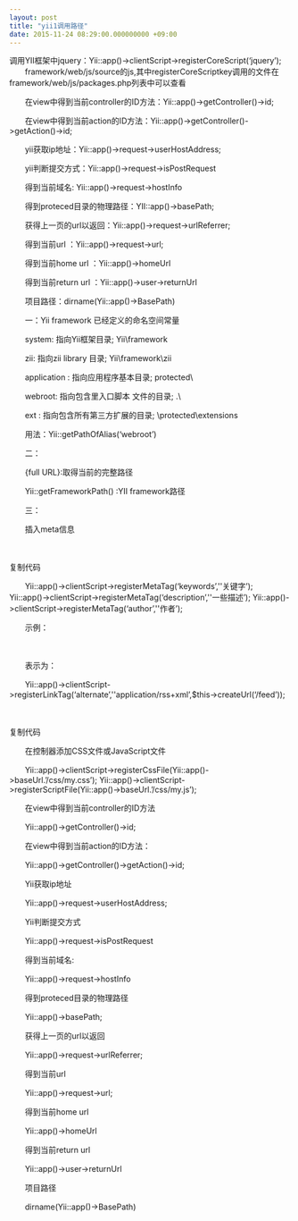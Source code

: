 ```yaml
---
layout: post
title: "yii1调用路径"
date: 2015-11-24 08:29:00.000000000 +09:00
---
```


调用YII框架中jquery：Yii::app()->clientScript->registerCoreScript(‘jquery’);
　　framework/web/js/source的js,其中registerCoreScriptkey调用的文件在framework/web/js/packages.php列表中可以查看

　　在view中得到当前controller的ID方法：Yii::app()->getController()->id;

　　在view中得到当前action的ID方法：Yii::app()->getController()->getAction()->id;

　　yii获取ip地址：Yii::app()->request->userHostAddress;

　　yii判断提交方式：Yii::app()->request->isPostRequest

　　得到当前域名: Yii::app()->request->hostInfo

　　得到proteced目录的物理路径：YII::app()->basePath;

　　获得上一页的url以返回：Yii::app()->request->urlReferrer;

　　得到当前url ：Yii::app()->request->url;

　　得到当前home url ：Yii::app()->homeUrl

　　得到当前return url ：Yii::app()->user->returnUrl

　　项目路径：dirname(Yii::app()->BasePath)

　　一：Yii framework 已经定义的命名空间常量

　　system: 指向Yii框架目录; Yii\\framework

　　zii: 指向zii library 目录; Yii\\framework\\zii

　　application : 指向应用程序基本目录; protected\\

　　webroot: 指向包含里入口脚本 文件的目录; .\\

　　ext : 指向包含所有第三方扩展的目录; \\protected\\extensions

　　用法：Yii::getPathOfAlias(‘webroot’)

　　二：

　　{full URL}:取得当前的完整路径

　　Yii::getFrameworkPath() :YII framework路径

　　三：

　　插入meta信息

　　

复制代码
 

　　Yii::app()->clientScript->registerMetaTag(‘keywords’,''关键字’); Yii::app()->clientScript->registerMetaTag(‘description’,''一些描述’); Yii::app()->clientScript->registerMetaTag(‘author’,''作者’);

　　示例：

　　

　　表示为：

　　Yii::app()->clientScript->registerLinkTag(‘alternate’,''application/rss+xml’,$this->createUrl(‘/feed’));

　　

复制代码
 

　　在控制器添加CSS文件或JavaScript文件

　　Yii::app()->clientScript->registerCssFile(Yii::app()->baseUrl.’/css/my.css’); Yii::app()->clientScript->registerScriptFile(Yii::app()->baseUrl.’/css/my.js’);

　　在view中得到当前controller的ID方法

　　Yii::app()->getController()->id;

　　在view中得到当前action的ID方法：

　　Yii::app()->getController()->getAction()->id;

　　Yii获取ip地址

　　Yii::app()->request->userHostAddress;

　　Yii判断提交方式

　　Yii::app()->request->isPostRequest

　　得到当前域名:

　　Yii::app()->request->hostInfo

　　得到proteced目录的物理路径

　　Yii::app()->basePath;

　　获得上一页的url以返回

　　Yii::app()->request->urlReferrer;

　　得到当前url

　　Yii::app()->request->url;

　　得到当前home url

　　Yii::app()->homeUrl

　　得到当前return url

　　Yii::app()->user->returnUrl

　　项目路径

　　dirname(Yii::app()->BasePath)